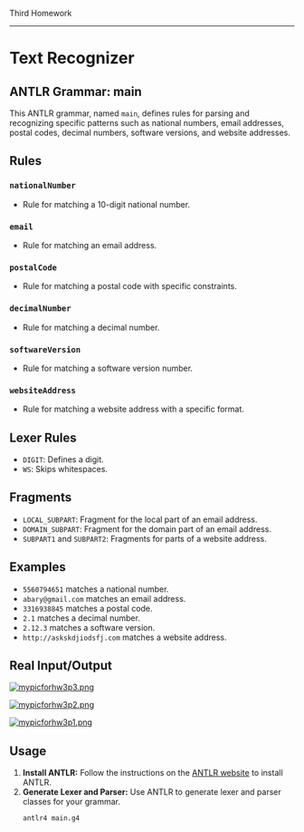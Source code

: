Third Homework
***************************
# Text Recognizer
## ANTLR Grammar: main

This ANTLR grammar, named `main`, defines rules for parsing and recognizing specific patterns such as national numbers, email addresses, postal codes, decimal numbers, software versions, and website addresses.

## Rules

### `nationalNumber`
- Rule for matching a 10-digit national number.

### `email`
- Rule for matching an email address.

### `postalCode`
- Rule for matching a postal code with specific constraints.

### `decimalNumber`
- Rule for matching a decimal number.

### `softwareVersion`
- Rule for matching a software version number.

### `websiteAddress`
- Rule for matching a website address with a specific format.

## Lexer Rules

- `DIGIT`: Defines a digit.
- `WS`: Skips whitespaces.

## Fragments

- `LOCAL_SUBPART`: Fragment for the local part of an email address.
- `DOMAIN_SUBPART`: Fragment for the domain part of an email address.
- `SUBPART1` and `SUBPART2`: Fragments for parts of a website address.

## Examples

- `5560794651` matches a national number.
- `abary@gmail.com` matches an email address.
- `3316938845` matches a postal code.
- `2.1` matches a decimal number.
- `2.12.3` matches a software version.
- `http://askskdjiodsfj.com` matches a website address.

## Real Input/Output
[![mypicforhw3p3.png](https://i.postimg.cc/TwDtc021/mypicforhw3p3.png)](https://postimg.cc/XGnKjwC6)

[![mypicforhw3p2.png](https://i.postimg.cc/1z6WGM3t/mypicforhw3p2.png)](https://postimg.cc/KKGrFPLS)

[![mypicforhw3p1.png](https://i.postimg.cc/Kzx5n2Wq/mypicforhw3p1.png)](https://postimg.cc/zL2Wr98K)


## Usage

1. **Install ANTLR:** Follow the instructions on the [ANTLR website](https://www.antlr.org/) to install ANTLR.
2. **Generate Lexer and Parser:** Use ANTLR to generate lexer and parser classes for your grammar.
   ```bash
   antlr4 main.g4


